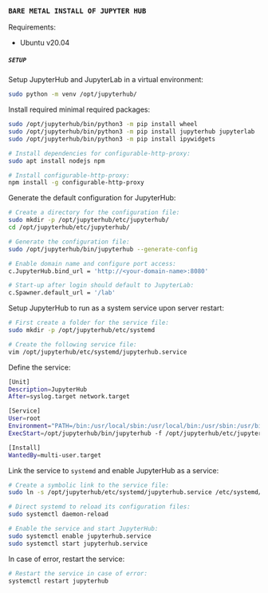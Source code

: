 ### **`BARE METAL INSTALL OF JUPYTER HUB`**

Requirements:
* Ubuntu v20.04

##### **`SETUP`**

Setup JupyterHub and JupyterLab in a virtual environment:

```bash
sudo python -m venv /opt/jupyterhub/
```

Install required minimal required packages:

```bash
sudo /opt/jupyterhub/bin/python3 -m pip install wheel
sudo /opt/jupyterhub/bin/python3 -m pip install jupyterhub jupyterlab
sudo /opt/jupyterhub/bin/python3 -m pip install ipywidgets

# Install dependencies for configurable-http-proxy:
sudo apt install nodejs npm

# Install configurable-http-proxy:
npm install -g configurable-http-proxy
```

Generate the default configuration for JupyterHub:

```bash
# Create a directory for the configuration file:
sudo mkdir -p /opt/jupyterhub/etc/jupyterhub/
cd /opt/jupyterhub/etc/jupyterhub/

# Generate the configuration file:
sudo /opt/jupyterhub/bin/jupyterhub --generate-config

# Enable domain name and configure port access:
c.JupyterHub.bind_url = 'http://<your-domain-name>:8080'

# Start-up after login should default to JupyterLab:
c.Spawner.default_url = '/lab'
```

Setup JupyterHub to run as a system service upon server restart:

```bash
# First create a folder for the service file:
sudo mkdir -p /opt/jupyterhub/etc/systemd

# Create the following service file:
vim /opt/jupyterhub/etc/systemd/jupyterhub.service
```

Define the service:

```bash
[Unit]
Description=JupyterHub
After=syslog.target network.target

[Service]
User=root
Environment="PATH=/bin:/usr/local/sbin:/usr/local/bin:/usr/sbin:/usr/bin:/opt/jupyterhub/bin"
ExecStart=/opt/jupyterhub/bin/jupyterhub -f /opt/jupyterhub/etc/jupyterhub/jupyterhub_config.py

[Install]
WantedBy=multi-user.target
```

Link the service to `systemd` and enable JupyterHub as a service:

```bash
# Create a symbolic link to the service file:
sudo ln -s /opt/jupyterhub/etc/systemd/jupyterhub.service /etc/systemd/system/jupyterhub.service

# Direct systemd to reload its configuration files:
sudo systemctl daemon-reload

# Enable the service and start JupyterHub:
sudo systemctl enable jupyterhub.service
sudo systemctl start jupyterhub.service
```

In case of error, restart the service:

```bash
# Restart the service in case of error:
systemctl restart jupyterhub
```

